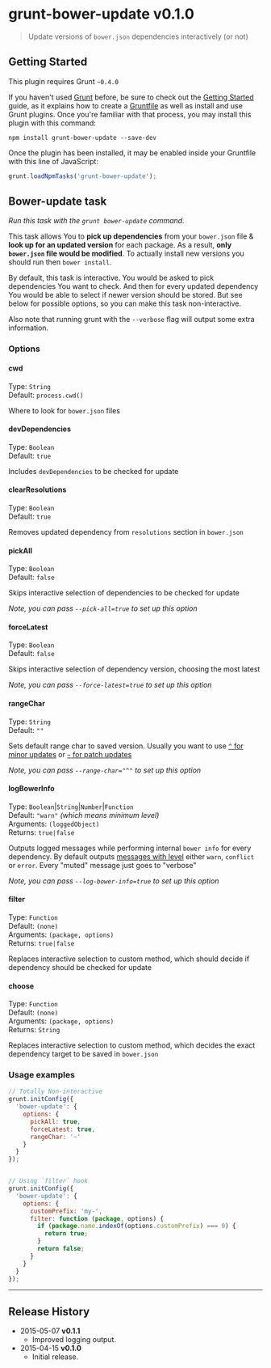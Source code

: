 # grunt-bower-update v0.1.0
> Update versions of `bower.json` dependencies interactively (or not)

## Getting Started
This plugin requires Grunt `~0.4.0`

If you haven't used [Grunt](http://gruntjs.com/) before, be sure to check out the [Getting Started](http://gruntjs.com/getting-started) guide, as it explains how to create a [Gruntfile](http://gruntjs.com/sample-gruntfile) as well as install and use Grunt plugins. Once you're familiar with that process, you may install this plugin with this command:

```shell
npm install grunt-bower-update --save-dev
```

Once the plugin has been installed, it may be enabled inside your Gruntfile with this line of JavaScript:

```js
grunt.loadNpmTasks('grunt-bower-update');
```

## Bower-update task
_Run this task with the `grunt bower-update` command._

This task allows You to **pick up dependencies** from your `bower.json` file & **look up for an updated version** for each package. As a result, **only `bower.json` file would be modified**. To actually install new versions you should run then `bower install`.

By default, this task is interactive. You would be asked to pick dependencies You want to check. And then for every updated dependency You would be able to select if newer version should be stored. But see below for possible options, so you can make this task non-interactive.

Also note that running grunt with the `--verbose` flag will output some extra information.

### Options

#### cwd
Type: `String`  
Default: `process.cwd()`  

Where to look for `bower.json` files

#### devDependencies
Type: `Boolean`  
Default: `true`  

Includes `devDependencies` to be checked for update

#### clearResolutions
Type: `Boolean`  
Default: `true`  

Removes updated dependency from `resolutions` section in `bower.json`

#### pickAll
Type: `Boolean`  
Default: `false`  

Skips interactive selection of dependencies to be checked for update

_Note, you can pass `--pick-all=true` to set up this option_

#### forceLatest
Type: `Boolean`  
Default: `false`  

Skips interactive selection of dependency version, choosing the most latest 

_Note, you can pass `--force-latest=true` to set up this option_

#### rangeChar
Type: `String`  
Default: `""`  

Sets default range char to saved version. Usually you want to use [`^` for minor updates](https://github.com/npm/node-semver#caret-ranges-123-025-004) or [`~` for patch updates](https://github.com/npm/node-semver#tilde-ranges-123-12-1)

_Note, you can pass `--range-char="^"` to set up this option_

#### logBowerInfo
Type: `Boolean`|`String`|`Number`|`Function`  
Default: `"warn"` _(which means minimum level)_  
Arguments: `(loggedObject)`  
Returns: `true|false`  

Outputs logged messages while performing internal `bower info` for every dependency. By default outputs [messages with level](https://github.com/bower/logger/blob/master/lib/Logger.js#L134) either `warn`, `conflict` or `error`. Every "muted" message just goes to "verbose"

_Note, you can pass `--log-bower-info=true` to set up this option_

#### filter
Type: `Function`  
Default: `(none)`  
Arguments: `(package, options)`  
Returns: `true|false`  

Replaces interactive selection to custom method, which should decide if dependency should be checked for update

#### choose
Type: `Function`  
Default: `(none)`  
Arguments: `(package, options)`  
Returns: `String`

Replaces interactive selection to custom method, which decides the exact dependency target to be saved in `bower.json`

### Usage examples

```js
// Totally Non-interactive
grunt.initConfig({
  'bower-update': {
    options: {
      pickAll: true,
      forceLatest: true,
      rangeChar: '~'
    }
  }
});


// Using `filter` hook
grunt.initConfig({
  'bower-update': {
    options: {
      customPrefix: 'my-',
      filter: function (package, options) {
        if (package.name.indexOf(options.customPrefix) === 0) {
          return true;
        }
        return false;
      }
    }
  }
});
```

---

## Release History

 * 2015-05-07 **v0.1.1**
   - Improved logging output.
 * 2015-04-15 **v0.1.0**
   - Initial release.
